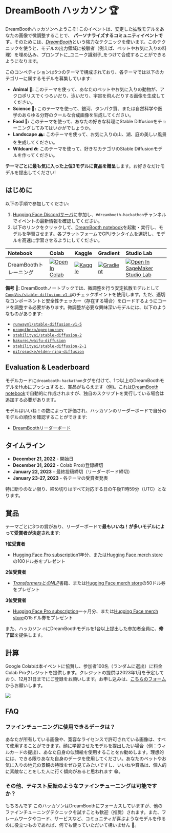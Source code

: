 # DreamBooth ハッカソン 🏆

DreamBoothハッカソンへようこそ! このイベントは、安定した拡散モデルをあなたの画像で微調整することで、 **パーソナライズするコミュニティイベントです**。そのためには、[_DreamBooth_](https://arxiv.org/abs/2208.12242)という強力なテクニックを使います。このテクニックを使うと、モデルの出力領域に被験者（例えば、ペットやお気に入りの料理）を埋め込み、プロンプトに_ユニーク識別子_をつけて合成することができるようになります。

このコンペティションは5つのテーマで構成されており、各テーマでは以下のカテゴリーに属するモデルを募集しています:

* **Animal 🐨:** このテーマを使って、あなたのペットやお気に入りの動物が、アクロポリスでくつろいだり、泳いだり、宇宙を飛んだりする画像を生成してください。
* **Science 🔬:** このテーマを使って、銀河、タンパク質、または自然科学や医学のあらゆる分野のクールな合成画像を生成してください。
* **Food 🍔:** このテーマを使って、あなたの好きな料理にStable Diffusionをチューニングしてみてはいかがでしょうか。
* **Landscape 🏔:** このテーマを使って、お気に入りの山、湖、庭の美しい風景を生成してください。
* **Wildcard 🔥:** このテーマを使って、好きなカテゴリのStable Diffusionモデルを作ってください。

**テーマごとに最も気に入った上位3モデルに賞品を贈呈**します。お好きなだけモデルを提出してください!

## はじめに

以下の手順で参加してください:

1. [Hugging Face Discordサーバ](https://huggingface.co/join/discord)に参加し、`#dreambooth-hackathon`チャンネルでイベントの最新情報を確認してください。
2. 以下のリンクをクリックして、[DreamBooth notebook](https://github.com/huggingface/diffusion-models-class/blob/main/hackathon/dreambooth.ipynb)を起動・実行し、モデルを学習させます。各プラットフォームでGPUランタイムを選択し、モデルを高速に学習させるようにしてください。

| Notebook                                     | Colab                                                                                                                                                                                               | Kaggle                                                                                                                                                                                                   | Gradient                                                                                                                                                                               | Studio Lab                                                                                                                                                                                                   |
|:--------------------------------------------|:----------------------------------------------------------------------------------------------------------------------------------------------------------------------------------------------------|:---------------------------------------------------------------------------------------------------------------------------------------------------------------------------------------------------------|:---------------------------------------------------------------------------------------------------------------------------------------------------------------------------------------|:-------------------------------------------------------------------------------------------------------------------------------------------------------------------------------------------------------------|
| DreamBoothトレーニング                              | [![Open In Colab](https://colab.research.google.com/assets/colab-badge.svg)](https://colab.research.google.com/github/huggingface/diffusion-models-class/blob/main/hackathon/dreambooth.ipynb)              | [![Kaggle](https://kaggle.com/static/images/open-in-kaggle.svg)](https://kaggle.com/kernels/welcome?src=https://github.com/huggingface/diffusion-models-class/blob/main/hackathon/dreambooth.ipynb)              | [![Gradient](https://assets.paperspace.io/img/gradient-badge.svg)](https://console.paperspace.com/github/huggingface/diffusion-models-class/blob/main/hackathon/dreambooth.ipynb)              | [![Open In SageMaker Studio Lab](https://studiolab.sagemaker.aws/studiolab.svg)](https://studiolab.sagemaker.aws/import/github/huggingface/diffusion-models-class/blob/main/hackathon/dreambooth.ipynb)              |

**備考 👋:** DreamBoothノートブックでは、微調整を行う安定拡散モデルとして[`CompVis/stable-diffusion-v1-4`](https://huggingface.co/CompVis/stable-diffusion-v1-4)のチェックポイントを使用します。ただ、適切なコンポーネントと安全性チェッカー（存在する場合）をロードするようにコードを調整する必要があります。微調整が必要な興味深いモデルには、以下のようなものがあります:

* [`runwayml/stable-diffusion-v1-5`](https://huggingface.co/runwayml/stable-diffusion-v1-5)
* [`prompthero/openjourney`](https://huggingface.co/prompthero/openjourney)
* [`stabilityai/stable-diffusion-2`](https://huggingface.co/stabilityai/stable-diffusion-2)
* [`hakurei/waifu-diffusion`](https://huggingface.co/hakurei/waifu-diffusion)
* [`stabilityai/stable-diffusion-2-1`](https://huggingface.co/stabilityai/stable-diffusion-2-1)
* [`nitrosocke/elden-ring-diffusion`](https://huggingface.co/nitrosocke/elden-ring-diffusion)

## Evaluation & Leaderboard

モデルカードに`dreambooth-hackathon`タグを付けて、1つ以上のDreamBoothモデルをHubにプッシュすると、賞品がもらえます（[例](https://huggingface.co/lewtun/ccorgi-dog/blob/main/README.md#L9))。これは[DreamBooth notebook](https://github.com/huggingface/diffusion-models-class/blob/main/hackathon/dreambooth.ipynb)で自動的に作成されますが、独自のスクリプトを実行している場合は追加する必要があります。

モデルはいいね！の数によって評価され、ハッカソンのリーダーボードで自分のモデルの順位を確認することができます:

* [DreamBoothリーダーボード](https://huggingface.co/spaces/dreambooth-hackathon/leaderboard)

## タイムライン

* **December 21, 2022** - 開始日
* **December 31, 2022** - Colab Proの登録締切
* **January 22, 2023** - 最終投稿締切（リーダーボード締切）
* **January 23-27, 2023** - 各テーマの受賞者発表

特に断りのない限り、締め切りはすべて対応する日の午後11時59分（UTC）となります。

## 賞品

テーマごとに3つの賞があり、リーダーボードで**最もいいね！が多いモデルによって受賞者が決定されます**:

**1位受賞者**

* [Hugging Face Pro subscription](https://huggingface.co/pricing)1年分、または[Hugging Face merch store](https://store.huggingface.co/)の100ドル券をプレゼント

**2位受賞者**

* [_TransformersとのNLP_](https://transformersbook.com/)書籍、または[Hugging Face merch store](https://store.huggingface.co/)の50ドル券をプレゼント

**3位受賞者**

* [Hugging Face Pro subscription](https://huggingface.co/pricing)一ヶ月分、または[Hugging Face merch store](https://store.huggingface.co/)の15ドル券をプレゼント

また、ハッカソン 🔥にDreamBoothモデルを1台以上提出した参加者全員に、**修了証**を提供します。


## 計算

Google Colabは本イベントに協賛し、参加者100名（ランダムに選出）に料金Colab Proクレジットを提供します。クレジットの提供は2023年1月を予定しており、12月31日までにご登録をお願いします。お申し込みは、[こちらのフォーム](https://docs.google.com/forms/d/e/1FAIpQLSeE_js5bxq_a_nFTglbZbQqjd6KNDD9r4YRg42kDFGSb5aoYQ/viewform)からお願いします。

![](https://lh3.googleusercontent.com/-l6dUgmPOKMM/X7w3nNn3OpI/AAAAAAAALAg/74fTRiPqikMURTD_Dn4PzAVADey2_6lLwCNcBGAsYHQ/s400/colab-logo-128x128.png)

## FAQ

### ファインチューニングに使用できるデータは？

あなたが所有している画像や、寛容なライセンスで許可されている画像は、すべて使用することができます。顔に学習させたモデルを提出したい場合（例：ウィルカードの提出）、あなた自身の似顔絵を使用することをお勧めします。理想的には、できる限りあなた自身のデータを使用してください。あなたのペットやお気に入りの地元の景観の特徴をぜひ見てみたいですし、いいねや賞品は、個人的に素敵なことをした人に行く傾向があると思われます 😁。

### その他、テキスト反転のようなファインチューニングは可能ですか？

もちろんです このハッカソンはDreamBoothにフォーカスしていますが、他のファインチューニングテクニックを試すことも歓迎（推奨）されます。また、フレームワークやコード、サービスなど、コミュニティが喜ぶようなモデルを作るのに役立つものであれば、何でも使っていただいて構いません 🥰。

